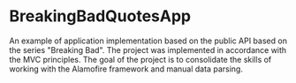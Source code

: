 # BreakingBadQuotesApp
An example of application implementation based on the public API based on the series "Breaking Bad". The project was implemented in accordance with the MVC principles. The goal of the project is to consolidate the skills of working with the Alamofire framework and manual data parsing.
